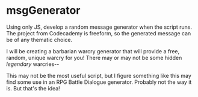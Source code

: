# msgGenerator

Using only JS, develop a random message generator when the script runs. 
The project from Codecademy is freeform, so the generated message can be of any thematic choice.

I will be creating a barbarian warcry generator that will provide a free, random, unique warcry for you!
There may or may not be some hidden *legendary* warcries--

This may not be the most useful script, but I figure something like this may find some use in an RPG Battle Dialogue generator. Probably not the way it is. But that's the idea!